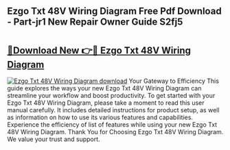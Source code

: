 ## Ezgo Txt 48V Wiring Diagram Free Pdf Download - Part-jr1 New Repair Owner Guide S2fj5

# <h2><a href="http://dfsrm4b.blite.top/?on=Ezgo+Txt+48V+Wiring+Diagram">🔗Download New 👉🔴 Ezgo Txt 48V Wiring Diagram</a></h2>

[![Ezgo Txt 48V Wiring Diagram download](https://i.imgur.com/lujVjoI.png)](http://dfsrm4b.blite.top/?on=Ezgo+Txt+48V+Wiring+Diagram)
Your Gateway to Efficiency This guide explores the ways your new Ezgo Txt 48V Wiring Diagram can streamline your workflow and boost productivity. To get started with your Ezgo Txt 48V Wiring Diagram, please take a moment to read this user manual carefully. It includes detailed instructions for product setup, as well as information on how to use its various features and capabilities. Experience the efficiency of list of features while using your new Ezgo Txt 48V Wiring Diagram. Thank You for Choosing Ezgo Txt 48V Wiring Diagram. We value your trust and support.
